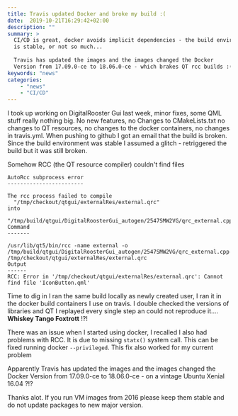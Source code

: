 ```yaml
---
title: Travis updated Docker and broke my build :(
date:  2019-10-21T16:29:42+02:00
description: ""
summary: > 
  CI/CD is great, docker avoids implicit dependencies - the build environment 
  is stable, or not so much...
  
  Travis has updated the images and the images changed the Docker
  Version from 17.09.0-ce to 18.06.0-ce - which brakes QT rcc builds :(
keywords: "news"
categories: 
    - "news"
    - "CI/CD"
---
```


I took up working on DigitalRooster Gui last week, minor fixes, some QML stuff
really nothing big. No new features, no Changes to CMakeLists.txt no changes to
QT resources, no changes to the docker containers, no changes in travis.yml.
When pushing to github I got an email that the build is broken.  Since the build
environment was stable I assumed a glitch - retriggered the build but it was
still broken. 

Somehow RCC (the QT resource compiler) couldn't find files

```
AutoRcc subprocess error
------------------------

The rcc process failed to compile
  "/tmp/checkout/qtgui/externalRes/external.qrc"
into
  "/tmp/build/qtgui/DigitalRoosterGui_autogen/2547SMW2VG/qrc_external.cpp"
Command
-------

/usr/lib/qt5/bin/rcc -name external -o /tmp/build/qtgui/DigitalRoosterGui_autogen/2547SMW2VG/qrc_external.cpp /tmp/checkout/qtgui/externalRes/external.qrc
Output
------
RCC: Error in '/tmp/checkout/qtgui/externalRes/external.qrc': Cannot find file 'IconButton.qml'

```

Time to dig in I ran the same build locally as newly created user, I ran it in
the docker build containers I use on travis. I double checked the versions of
libraries and QT I replayed every single step an could not reproduce
it....  __Whiskey Tango Foxtrott__ !?!

There was an issue when I started using docker, I recalled I also had problems
with RCC.  It is due to missing ``statx()`` system call. This can be fixed
running docker ``--privileged``. This fix also worked for my current problem

Apparently Travis has updated the images and the images changed the Docker
Version from 17.09.0-ce to 18.06.0-ce - on a vintage Ubuntu Xenial 16.04 ?!? 

Thanks alot. 
If you run VM images from 2016 please keep them stable and do not
update packages to new major version.
